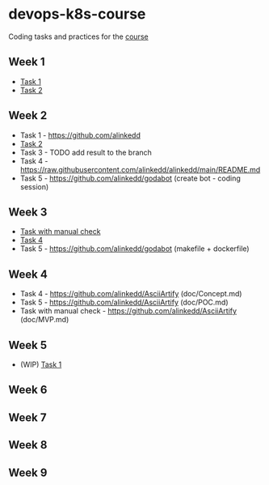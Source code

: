 # devops-k8s-course

Coding tasks and practices for the [course](https://prometheus.org.ua/prometheus-plus/devops_and_kubernetes/)

## Week 1

- [Task 1](https://github.com/alinkedd/devops-k8s-course/tree/module1-task1-script)
- [Task 2](https://github.com/alinkedd/devops-k8s-course/tree/module1-task2-build-ship-run)

## Week 2

- Task 1 - https://github.com/alinkedd
- [Task 2](https://github.com/alinkedd/devops-k8s-course/tree/module2-task2-challenge)
- Task 3 - TODO add result to the branch
- Task 4 - https://raw.githubusercontent.com/alinkedd/alinkedd/main/README.md
- Task 5 - https://github.com/alinkedd/godabot (create bot - coding session)

## Week 3

- [Task with manual check](https://github.com/alinkedd/devops-k8s-course/tree/module3-task-manual-runc-network)
- [Task 4](https://github.com/alinkedd/devops-k8s-course/tree/module3-task4-dive)
- Task 5 - https://github.com/alinkedd/godabot (makefile + dockerfile)

## Week 4

- Task 4 - https://github.com/alinkedd/AsciiArtify (doc/Concept.md)
- Task 5 - https://github.com/alinkedd/AsciiArtify (doc/POC.md)
- Task with manual check - https://github.com/alinkedd/AsciiArtify (doc/MVP.md)

## Week 5

- (WIP) [Task 1](https://github.com/alinkedd/devops-k8s-course/tree/module5-task1-kubeplugin)

## Week 6

## Week 7

## Week 8

## Week 9
